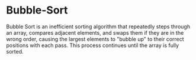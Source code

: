 # Bubble-Sort
Bubble Sort is an inefficient sorting algorithm that repeatedly steps through an array, compares adjacent elements, and swaps them if they are in the wrong order, causing the largest elements to "bubble up" to their correct positions with each pass. This process continues until the array is fully sorted.
